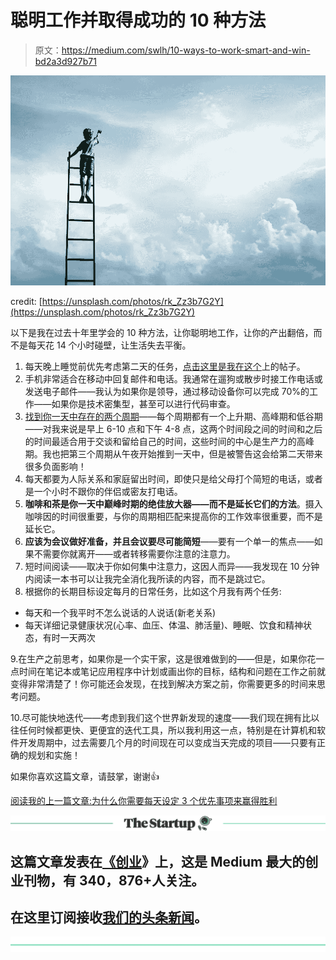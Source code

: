 # 聪明工作并取得成功的 10 种方法

> 原文：<https://medium.com/swlh/10-ways-to-work-smart-and-win-bd2a3d927b71>

![](img/7be010d3f2c618d009d93019ae42c8b3.png)

credit: [https://unsplash.com/photos/rk_Zz3b7G2Y](https://unsplash.com/photos/rk_Zz3b7G2Y)

以下是我在过去十年里学会的 10 种方法，让你聪明地工作，让你的产出翻倍，而不是每天花 14 个小时碰壁，让生活失去平衡。

1.  每天晚上睡觉前优先考虑第二天的任务，[点击这里是我在这个](/swlh/why-you-need-to-start-setting-3-priorities-each-day-to-win-5a9406cf49b9)上的帖子。
2.  手机非常适合在移动中回复邮件和电话。我通常在遛狗或散步时接工作电话或发送电子邮件——我认为如果你是领导，通过移动设备你可以完成 70%的工作——如果你是技术密集型，甚至可以进行代码审查。
3.  [找到你一天中存在的两个周期](/swlh/3-ways-to-optimize-your-day-with-timing-and-energy-209fa6b18fc4)——每个周期都有一个上升期、高峰期和低谷期——对我来说是早上 6-10 点和下午 4-8 点，这两个时间段之间的时间和之后的时间最适合用于交谈和留给自己的时间，这些时间的中心是生产力的高峰期。我也把第三个周期从午夜开始推到一天中，但是被警告这会给第二天带来很多负面影响！
4.  每天都要为人际关系和家庭留出时间，即使只是给父母打个简短的电话，或者是一个小时不跟你的伴侣或密友打电话。
5.  **咖啡和茶是你一天中巅峰时期的绝佳放大器——而不是延长它们的方法**。摄入咖啡因的时间很重要，与你的周期相匹配来提高你的工作效率很重要，而不是延长它。
6.  **应该为会议做好准备，并且会议要尽可能简短**——要有一个单一的焦点——如果不需要你就离开——或者转移需要你注意的注意力。
7.  短时间阅读——取决于你如何集中注意力，这因人而异——我发现在 10 分钟内阅读一本书可以让我完全消化我所读的内容，而不是跳过它。
8.  根据你的长期目标设定每月的日常任务，比如这个月我有两个任务:

*   每天和一个我平时不怎么说话的人说话(新老关系)
*   每天详细记录健康状况(心率、血压、体温、肺活量)、睡眠、饮食和精神状态，有时一天两次

9.在生产之前思考，如果你是一个实干家，这是很难做到的——但是，如果你花一点时间在笔记本或笔记应用程序中计划或画出你的目标，结构和问题在工作之前就变得非常清楚了！你可能还会发现，在找到解决方案之前，你需要更多的时间来思考问题。

10.尽可能快地迭代——考虑到我们这个世界新发现的速度——我们现在拥有比以往任何时候都更快、更便宜的迭代工具，所以我利用这一点，特别是在计算机和软件开发周期中，过去需要几个月的时间现在可以变成当天完成的项目——只要有正确的规划和实施！

如果你喜欢这篇文章，请鼓掌，谢谢👍

[阅读我的上一篇文章:为什么你需要每天设定 3 个优先事项来赢得胜利](/swlh/why-you-need-to-start-setting-3-priorities-each-day-to-win-5a9406cf49b9)

[![](img/308a8d84fb9b2fab43d66c117fcc4bb4.png)](https://medium.com/swlh)

## 这篇文章发表在[《创业](https://medium.com/swlh)》上，这是 Medium 最大的创业刊物，有 340，876+人关注。

## 在这里订阅接收[我们的头条新闻](http://growthsupply.com/the-startup-newsletter/)。

[![](img/b0164736ea17a63403e660de5dedf91a.png)](https://medium.com/swlh)